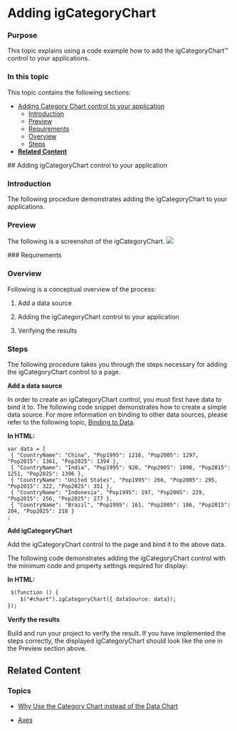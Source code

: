 ﻿<!--
|metadata|
{
    "fileName": "igcategorychart-adding",
    "controlName": "igCategoryChart",
    "tags": ["API", "CategoryChart", "Axes"]
}
|metadata|
-->

# Adding igCategoryChart

### Purpose

This topic explains using a code example how to add the  igCategoryChart™ control to your applications.

### In this topic

This topic contains the following sections:

-   [Adding Category Chart control to your application](#Adding)
    -   [Introduction](#Introduction)
    -   [Preview](#Preview)
    -   [Requirements](#Prerequisites)
    -   [Overview](#Overview)
    -   [Steps](#Steps)
-   [**Related Content**](#RelatedContent)

<a id="Adding"/>
## Adding  igCategoryChart control to your application

<a id="Introduction"/>

### Introduction

The following procedure demonstrates adding the igCategoryChart to your applications.

<a id="Preview"/>

### Preview

The following is a screenshot of the igCategoryChart.
![](images/igcategorychart-adding-01.png)

<a id="Prerequisites"/>
### Requirements



<a id="Overview"/>

### Overview

Following is a conceptual overview of the process:

1. Add a data source 

2. Adding the igCategoryChart control to your application

3. Verifying the results

<a id="Steps"/>

### Steps

The following procedure takes you through the steps necessary for adding the igCategoryChart control to a page.

**Add a data source**

In order to create an igCategoryChart control, you must first have data to bind it to. The following code snippet demonstrates how to create a simple data source. For more information on binding to other data sources, please refer to the following topic, [Binding to Data](categorychart-binding-to-data.html).

**In HTML:**
```
var data = [
 { "CountryName": "China", "Pop1995": 1216, "Pop2005": 1297, "Pop2015": 1361, "Pop2025": 1394 },
 { "CountryName": "India", "Pop1995": 920, "Pop2005": 1090, "Pop2015": 1251, "Pop2025": 1396 },
 { "CountryName": "United States", "Pop1995": 266, "Pop2005": 295, "Pop2015": 322, "Pop2025": 351 },
 { "CountryName": "Indonesia", "Pop1995": 197, "Pop2005": 229, "Pop2015": 256, "Pop2025": 277 },
 { "CountryName": "Brazil", "Pop1995": 161, "Pop2005": 186, "Pop2015": 204, "Pop2025": 218 }
;

```

**Add igCategoryChart**

Add the igCategoryChart control to the page and bind it to the above data.

The following code demonstrates adding the igCategoryChart control with the minimum code and property settings required for display:

**In HTML:**

```html
 $(function () {
    $("#chart").igCategoryChart({ dataSource: data});
});
```

**Verify the results**

Build and run your project to verify the result. If you have implemented the steps correctly, the displayed igCategoryChart should look like the one in the Preview section above.


<a id="RelatedContent"/>

## Related Content

### Topics

- [Why Use the Category Chart instead of the Data Chart](categorychart-why-use.html)

- [Axes](categorychart-axes.html)